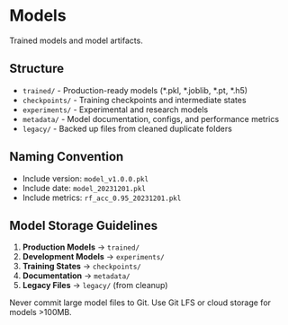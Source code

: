 # Models

Trained models and model artifacts.

## Structure

- `trained/` - Production-ready models (*.pkl, *.joblib, *.pt, *.h5)
- `checkpoints/` - Training checkpoints and intermediate states
- `experiments/` - Experimental and research models
- `metadata/` - Model documentation, configs, and performance metrics
- `legacy/` - Backed up files from cleaned duplicate folders

## Naming Convention

- Include version: `model_v1.0.0.pkl`
- Include date: `model_20231201.pkl`
- Include metrics: `rf_acc_0.95_20231201.pkl`

## Model Storage Guidelines

1. **Production Models** → `trained/`
2. **Development Models** → `experiments/`
3. **Training States** → `checkpoints/`
4. **Documentation** → `metadata/`
5. **Legacy Files** → `legacy/` (from cleanup)

Never commit large model files to Git. Use Git LFS or cloud storage for models >100MB.
